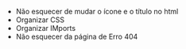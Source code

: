 - Não esquecer de mudar o ícone e o título no html
- Organizar CSS
- Organizar IMports
- Não esquecer da página de Erro 404